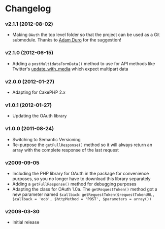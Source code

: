 # Changelog

### v2.1.1 (2012-08-02)

* Making `OAuth` the top level folder so that the project can be used as a Git submodule. Thanks to [Adam Duro](https://github.com/cakebaker/oauth-consumer/issues/1) for the suggestion!

### v2.1.0 (2012-06-15)

* Adding a `postMultidataFormData()` method to use for API methods like Twitter's [update_with_media](https://dev.twitter.com/docs/api/1/post/statuses/update_with_media) which expect multipart data

### v2.0.0 (2012-01-27)

* Adapting for CakePHP 2.x

### v1.0.1 (2012-01-27)

* Updating the OAuth library

### v1.0.0 (2011-08-24)

* Switching to Semantic Versioning
* Re-purpose the `getFullResponse()` method so it will always return an array with the complete response of the last request

### v2009-09-05

* Including the PHP library for OAuth in the package for convenience purposes, so you no longer have to download this library separately
* Adding a `getFullResponse()` method for debugging purposes
* Adapting the class for OAuth 1.0a. The `getRequestToken()` method got a new parameter named `$callback`: `getRequestToken($requestTokenURL, $callback = 'oob', $httpMethod = 'POST', $parameters = array())`

### v2009-03-30

* Initial release
